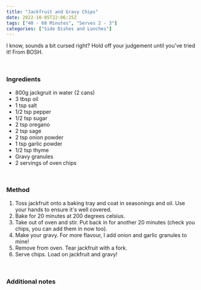 ```yaml
---
title: "Jackfruit and Gravy Chips"
date: 2022-10-05T22:06:25Z
tags: ["40 - 60 Minutes", "Serves 2 - 3"]
categories: ["Side Dishes and Lunches"]
---
```

I know, sounds a bit cursed right? Hold off your judgement until you've tried it! From BOSH.
&nbsp;

&nbsp;
### Ingredients
* 800g jackgruit in water (2 cans)
* 3 tbsp oil
* 1 tsp salt
* 1/2 tsp pepper
* 1/2 tsp sugar
* 2 tsp oregano
* 2 tsp sage
* 2 tsp onion powder
* 1 tsp garlic powder
* 1/2 tsp thyme
* Gravy granules
* 2 servings of oven chips
&nbsp;

&nbsp;
### Method
1. Toss jackfruit onto a baking tray and coat in seasonings and oil. Use your hands to ensure it's well covered.
2. Bake for 20 minutes at 200 degrees celsius.
3. Take out of oven and stir. Put back in for another 20 minutes (check you chips, you can add them in now too).
4. Make your gravy. For more flavour, I add onion and garlic granules to mine!
5. Remove from oven. Tear jackfruit with a fork.
6. Serve chips. Load on jackfruit and gravy!
&nbsp;

&nbsp;
### Additional notes


